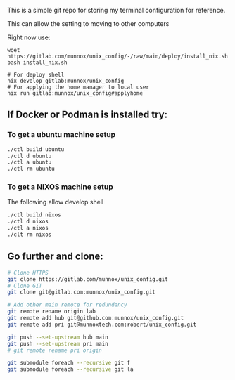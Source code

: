 This is a simple git repo for storing my terminal configuration for reference.

This can allow the setting to moving to other computers

Right now use:

```
wget https://gitlab.com/munnox/unix_config/-/raw/main/deploy/install_nix.sh
bash install_nix.sh

# For deploy shell
nix develop gitlab:munnox/unix_config
# For applying the home manager to local user
nix run gitlab:munnox/unix_config#applyhome
```

## If Docker or Podman is installed try:

### To get a ubuntu machine setup

```bash
./ctl build ubuntu
./ctl d ubuntu
./ctl a ubuntu
./ctl rm ubuntu
```

### To get a NIXOS machine setup

The following allow develop shell

```bash
./ctl build nixos
./ctl d nixos
./ctl a nixos
./clt rm nixos
```


## Go further and clone:

```bash
# Clone HTTPS
git clone https://gitlab.com/munnox/unix_config.git
# Clone GIT
git clone git@gitlab.com:munnox/unix_config.git 

# Add other main remote for redundancy
git remote rename origin lab
git remote add hub git@github.com:munnox/unix_config.git 
git remote add pri git@munnoxtech.com:robert/unix_config.git 

git push --set-upstream hub main
git push --set-upstream pri main
# git remote rename pri origin

git submodule foreach --recursive git f
git submodule foreach --recursive git la
```